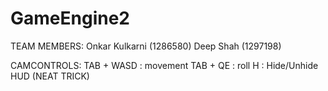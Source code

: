 # GameEngine2
TEAM MEMBERS: Onkar Kulkarni (1286580)
Deep Shah (1297198)

CAMCONTROLS: TAB + WASD : movement
TAB + QE : roll
H : Hide/Unhide HUD (NEAT TRICK)